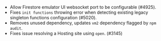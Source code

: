 - Allow Firestore emulator UI websocket port to be configurable (#4925).
- Fixes `init functions` throwing error when detecting existing legacy singleton functions configuration (#5020).
- Removes unused dependency, updates `vm2` dependency flagged by `npm audit`.
- Fixes issue resolving a Hosting site using `open`. (#3145)
